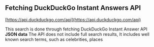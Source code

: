 ## Fetching DuckDuckGo Instant Answers API

[https://api.duckduckgo.com/api](https://api.duckduckgo.com/api)

This search is done through fetching DuckDuckGo Instant Answer API **JSON data**
The API does not include full search results, It includes well known search terms, such as celebrities, places
